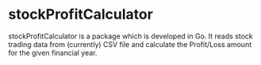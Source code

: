 # stockProfitCalculator
stockProfitCalculator is a package which is developed in Go.
It reads stock trading data from (currently) CSV file and calculate the Profit/Loss  amount for the given financial year.

